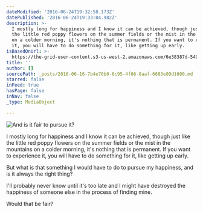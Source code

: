 ```yaml
---
dateModified: '2016-06-24T19:32:58.173Z'
datePublished: '2016-06-24T19:33:04.982Z'
description: >-
  I mostly long for happiness and I know it can be achieved, though just like
  the little red poppy flowers on the summer fields or the mist in the mountains
  on a colder morning, it's nothing that is permanent. If you want to experience
  it, you will have to do something for it, like getting up early.
isBasedOnUrl: >-
  https://the-grid-user-content.s3-us-west-2.amazonaws.com/6e38387d-549a-46a7-99b0-c675dfb6f6e5.jpg
title: ''
author: []
sourcePath: _posts/2016-06-16-7b4e70b0-6c95-4f06-8aaf-6683e09d1600.md
starred: false
inFeed: true
hasPage: false
inNav: false
_type: MediaObject

---
```

![And is it fair to pursue it?](https://the-grid-user-content.s3-us-west-2.amazonaws.com/6e38387d-549a-46a7-99b0-c675dfb6f6e5.jpg)

I mostly long for happiness and I know it can be achieved, though just like the little red poppy flowers on the summer fields or the mist in the mountains on a colder morning, it's nothing that is permanent. If you want to experience it, you will have to do something for it, like getting up early.

But what is that something I would have to do to pursue my happiness, and is it always the right thing?

I'll probably never know until it's too late and I might have destroyed the happiness of someone else in the process of finding mine.

Would that be fair?